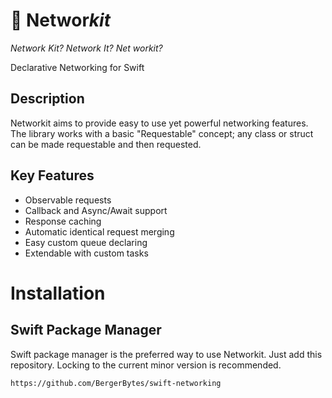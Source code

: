 # 🛜 Networ*k**it***

*Network Kit? Network It? Net workit?*

Declarative Networking for Swift

## Description

Networkit aims to provide easy to use yet powerful networking features. The library works with a basic "Requestable" concept; any class or struct can be made requestable and then requested.

## Key Features

- Observable requests
- Callback and Async/Await support
- Response caching
- Automatic identical request merging
- Easy custom queue declaring
- Extendable with custom tasks

# Installation

## Swift Package Manager

Swift package manager is the preferred way to use Networkit. Just add this repository. Locking to the current minor version is recommended.

```
https://github.com/BergerBytes/swift-networking
```
